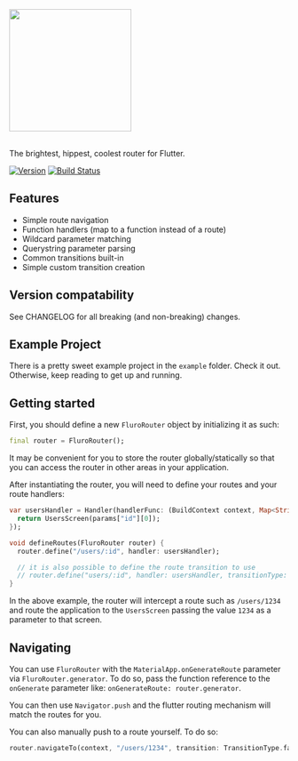 <img src="https://storage.googleapis.com/product-logos/logo_fluro.png" width="220">
<br/><br/>

The brightest, hippest, coolest router for Flutter.

[![Version](https://img.shields.io/github/v/release/lukepighetti/fluro?label=version)](https://pub.dartlang.org/packages/fluro)
[![Build Status](https://github.com/lukepighetti/fluro/workflows/build/badge.svg)](https://github.com/lukepighetti/fluro/actions)

## Features

- Simple route navigation
- Function handlers (map to a function instead of a route)
- Wildcard parameter matching
- Querystring parameter parsing
- Common transitions built-in
- Simple custom transition creation

## Version compatability

See CHANGELOG for all breaking (and non-breaking) changes.

## Example Project

There is a pretty sweet example project in the `example` folder. Check it out. Otherwise, keep reading to get up and running.

## Getting started

First, you should define a new `FluroRouter` object by initializing it as such:

```dart
final router = FluroRouter();
```

It may be convenient for you to store the router globally/statically so that
you can access the router in other areas in your application.

After instantiating the router, you will need to define your routes and your route handlers:

```dart
var usersHandler = Handler(handlerFunc: (BuildContext context, Map<String, dynamic> params) {
  return UsersScreen(params["id"][0]);
});

void defineRoutes(FluroRouter router) {
  router.define("/users/:id", handler: usersHandler);

  // it is also possible to define the route transition to use
  // router.define("users/:id", handler: usersHandler, transitionType: TransitionType.inFromLeft);
}
```

In the above example, the router will intercept a route such as
`/users/1234` and route the application to the `UsersScreen` passing
the value `1234` as a parameter to that screen.

## Navigating

You can use `FluroRouter` with the `MaterialApp.onGenerateRoute` parameter
via `FluroRouter.generator`. To do so, pass the function reference to
the `onGenerate` parameter like: `onGenerateRoute: router.generator`.

You can then use `Navigator.push` and the flutter routing mechanism will match the routes
for you.

You can also manually push to a route yourself. To do so:

```dart
router.navigateTo(context, "/users/1234", transition: TransitionType.fadeIn);
```
